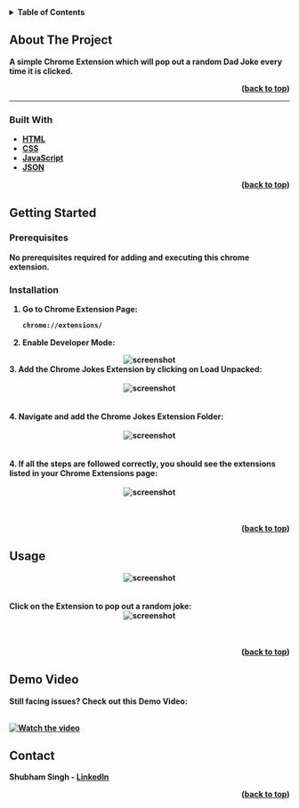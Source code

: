 <details>
  <summary><b>Table of Contents</summary>
  <ol>
    <li>
      <a href="#about-the-project">About The Project</a>
      <ul>
        <li><a href="#built-with">Built With</a></li>
      </ul>
    </li>
    <li>
      <a href="#getting-started">Getting Started</a>
      <ul>
        <li><a href="#prerequisites">Prerequisites</a></li>
   </ul>
    </li>
    <li><a href="#usage">Usage</a></li>
  
  </ol>
</details>

## About The Project
A simple Chrome Extension which will pop out a random **Dad Joke** every time it is clicked. 
<p align="right">(<a href="#top">back to top</a>)</p>
<hr>

### Built With

* [HTML](https://developer.mozilla.org/en-US/docs/Web/HTML)
* [CSS](https://developer.mozilla.org/en-US/docs/Web/CSS)
* [JavaScript](https://www.javascript.com/)
* [JSON](https://www.json.org/json-en.html)
<p align="right">(<a href="#top">back to top</a>)</p>

## Getting Started
### Prerequisites
No prerequisites required for adding and executing this chrome extension.
### Installation

1. Go to Chrome Extension Page:
   ```sh
   chrome://extensions/
   ```
  
2. Enable Developer Mode:
<div align="center">
<img src="https://raw.githubusercontent.com/LiQuiD-404/Dev-Scripts/main/Web%20Development/Chrome%20Jokes%20Extension/images/dev.png" alt="screenshot" >
</div>
3. Add the Chrome Jokes Extension by clicking on Load Unpacked:
<br><br>
<div align="center">
<img src="https://raw.githubusercontent.com/LiQuiD-404/Dev-Scripts/main/Web%20Development/Chrome%20Jokes%20Extension/images/adding_extension.png" alt="screenshot" >
</div>
  <br><br>
4. Navigate and add the Chrome Jokes Extension Folder:
<br><br>
<div align="center">
<img src="https://raw.githubusercontent.com/LiQuiD-404/Dev-Scripts/main/Web%20Development/Chrome%20Jokes%20Extension/images/nav.png" alt="screenshot" >
</div>
  <br><br>
4. If all the steps are followed correctly, you should see the extensions listed in your Chrome Extensions page:
<br><br>
<div align="center">
<img src="https://raw.githubusercontent.com/LiQuiD-404/Dev-Scripts/main/Web%20Development/Chrome%20Jokes%20Extension/images/final_extension.png" alt="screenshot" >
</div>
  <br><br>

<p align="right">(<a href="#top">back to top</a>)</p>

## Usage
<div align="center">
<img src="https://raw.githubusercontent.com/LiQuiD-404/Dev-Scripts/main/Web%20Development/Chrome%20Jokes%20Extension/images/snip.png" alt="screenshot" >

</div>
<br><br>
Click on the Extension to pop out a random joke:

<div align="center">
<img src="https://raw.githubusercontent.com/LiQuiD-404/Dev-Scripts/main/Web%20Development/Chrome%20Jokes%20Extension/images/extension.png" alt="screenshot" >

</div>
  <br><br>
<p align="right">(<a href="#top">back to top</a>)</p>

##  Demo Video
Still facing issues? Check out this Demo Video:
<br><br>

[![Watch the video](https://i.ibb.co/QkzXjmW/image.png)](https://drive.google.com/file/d/1xSUL0ot7vw16LQyzt59bjySPvsOnEjhH/view?usp=sharing)




## Contact
Shubham Singh - [LinkedIn](https://www.linkedin.com/in/shubham-singh-519769220/) 
<p align="right">(<a href="#top">back to top</a>)</p>